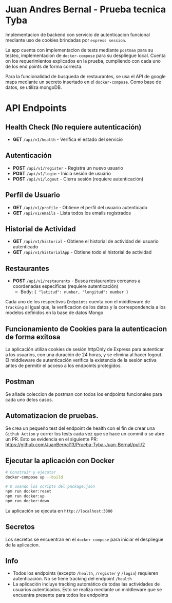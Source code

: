 # Juan Andres Bernal - Prueba tecnica Tyba

Implementacion de backend con servicio de autenticacion funcional mediante uso de cookies brindadas por `express session`.

La app cuenta con implementacion de tests mediante `postman` para su testeo, implementacion de `docker-compose` para su despliegue local. Cuenta on los requerimientos explicados en la prueba, cumpliendo con cada uno de los end points de forma correcta.

Para la funcionalidad de busqueda de restaurantes, se usa el API de google maps mediante un secreto insertado en el `docker-compose`. Como base de datos, se utiliza mongoDB.


# API Endpoints

## Health Check (No requiere autenticación)
- **GET** `/api/v1/health` - Verifica el estado del servicio

## Autenticación
- **POST** `/api/v1/register` - Registra un nuevo usuario
- **POST** `/api/v1/login` - Inicia sesión de usuario
- **POST** `/api/v1/logout` - Cierra sesión (requiere autenticación)

## Perfil de Usuario
- **GET** `/api/v1/profile` - Obtiene el perfil del usuario autenticado
- **GET** `/api/v1/emails` - Lista todos los emails registrados

## Historial de Actividad
- **GET** `/api/v1/historial` - Obtiene el historial de actividad del usuario autenticado
- **GET** `/api/v1/historialApp` - Obtiene todo el historial de actividad

## Restaurantes
- **POST** `/api/v1/restaurants` - Busca restaurantes cercanos a coordenadas específicas (requiere autenticación)
  - Body: `{ "latitud": number, "longitud": number }`

Cada uno de los respectivos `Endpoints` cuenta con el middleware de `tracking` al igual que, la verificacion de los datos y la correspondencia a los modelos definidos en la base de datos Mongo

## Funcionamiento de Cookies para la autenticacion de forma exitosa

La aplicación utiliza cookies de sesión httpOnly de Express para autenticar a los usuarios, con una duración de 24 horas, y se elimina al hacer logout. El middleware de autenticación verifica la existencia de la sesión activa antes de permitir el acceso a los endpoints protegidos.

## Postman

Se añade coleccion de postman con todos los endpoints funcionales para cada uno delos casos.

## Automatizacion de pruebas.

Se crea un pequeño test del endpoint de health con el fin de crear una `Github Action` y correr los tests cada vez que se hace un commit o se abre un PR. Esto se evidencia en el siguiente PR: https://github.com/JuanBernal13/Prueba-Tyba-Juan-Bernal/pull/2

## Ejecutar la aplicación con Docker

```bash
# Construir y ejecutar
docker-compose up --build

# O usando los scripts del package.json
npm run docker:reset
npm run docker:up
npm run docker:down
```

La aplicación se ejecuta en `http://localhost:3000`

## Secretos

Los secretos se encuentran en el `docker-compose` para iniciar el despliegue de la aplicacion.
## Info

- Todos los endpoints (excepto `/health`, `/register` y `/login`) requieren autenticación. No se tiene tracking del endpoint `/health`
- La aplicación incluye tracking automático de todas las actividades de usuarios autenticados. Esto se realiza mediante un middleware que se encuentra presente para todos los endpoints
